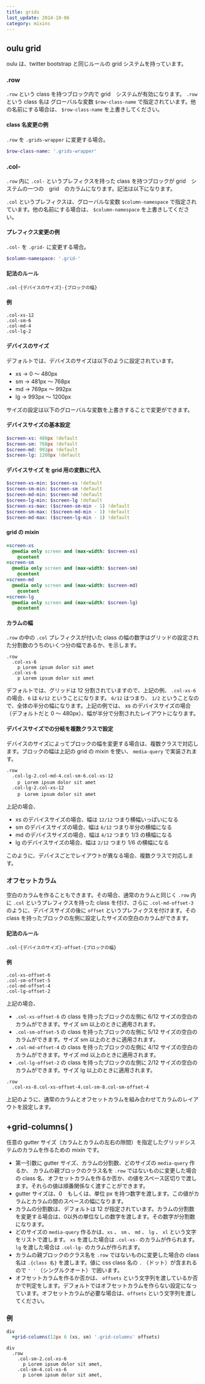 ```yaml
---
title: grids
last_update: 2014-10-06
category: mixins
---
```


## oulu grid

oulu は、twitter bootstrap と同じルールの grid システムを持っています。


### .row

`.row` という class を持つブロック内で grid　システムが有効になります。
`.row` という class 名は グローバルな変数 `$row-class-name` で指定されています。他の名前にする場合は、 `$row-class-name` を上書きしてください。

#### class 名変更の例

`.row`  を `.grids-wrapper` に変更する場合。

```sass
$row-class-name: '.grids-wrapper'
```

### .col-

`.row` 内に `.col-` というプレフィクスを持った class を持つブロックが grid　システムの一つの　grid　のカラムになります。記法は以下になります。

`.col` というプレフィクスは、グローバルな変数 `$column-namespace` で指定されています。他の名前にする場合は、 `$column-namespace` を上書きしてください。

#### プレフィクス変更の例

`.col-`  を `.grid-` に変更する場合。


```sass
$column-namespace: '.grid-'
```

#### 記法のルール

```
.col-{デバイスのサイズ}-{ブロックの幅}
```

#### 例

```
.col-xs-12
.col-sm-6
.col-md-4
.col-lg-2
```

#### デバイスのサイズ

デフォルトでは、デバイスのサイズは以下のように設定されています。

-	xs -> 0 〜 480px
-	sm -> 481px 〜 768px
-	md -> 769px 〜 992px
-	lg -> 993px 〜 1200px

サイズの設定は以下のグローバルな変数を上書きすることで変更ができます。

#### デバイスサイズの基本設定

```sass
$screen-xs: 480px !default
$screen-sm: 768px !default
$screen-md: 992px !default
$screen-lg: 1200px !default
```

#### デバイスサイズ を grid 用の変数に代入

```sass
$screen-xs-min: $screen-xs !default
$screen-sm-min: $screen-sm !default
$screen-md-min: $screen-md !default
$screen-lg-min: $screen-lg !default
$screen-xs-max: ($screen-sm-min - 1) !default
$screen-sm-max: ($screen-md-min - 1) !default
$screen-md-max: ($screen-lg-min - 1) !default
```

#### grid の mixin

```sass
=screen-xs
  @media only screen and (max-width: $screen-xs)
    @content
=screen-sm
  @media only screen and (max-width: $screen-sm)
    @content
=screen-md
  @media only screen and (max-width: $screen-md)
    @content
=screen-lg
  @media only screen and (max-width: $screen-lg)
    @content
```

#### カラムの幅

`.row` の中の `.col` プレフィクスが付いた class の幅の数字はグリッドの設定された分割数のうちのいくつ分の幅であるか、を示します。

```slim
.row
  .col-xs-6
    p Lorem ipsum dolor sit amet
  .col-xs-6
    p Lorem ipsum dolor sit amet
```

デフォルトでは、グリッドは 12 分割されていますので、上記の例、 `.col-xs-6` の場合、`6` は `6/12` ということになります。 `6/12` はつまり、 `1/2` ということなので、全体の半分の幅になります。上記の例では、 xs のデバイスサイズの場合（デフォルトだと 0 〜 480px）、幅が半分で分割されたレイアウトになります。

#### デバイスサイズでの分岐を複数クラスで設定

デバイスのサイズによってブロックの幅を変更する場合は、複数クラスで対応します。ブロックの幅は上記の grid の mixin を使い、 `media-query` で実装されます。

```slim
.row
  .col-lg-2.col-md-4.col-sm-6.col-xs-12
    p　Lorem ipsum dolor sit amet
  .col-lg-2.col-xs-12
    p　Lorem ipsum dolor sit amet
```

上記の場合、

-	xs のデバイスサイズの場合、幅は `12/12` つまり横幅いっぱいになる
-	sm のデバイスサイズの場合、幅は `6/12` つまり半分の横幅になる
-	md のデバイスサイズの場合、幅は `4/12` つまり 1/3 の横幅になる
-	lg のデバイスサイズの場合、幅は `2/12` つまり 1/6 の横幅になる

このように、デバイスごとでレイアウトが異なる場合、複数クラスで対応します。

### オフセットカラム

空白のカラムを作ることもできます。その場合、通常のカラムと同じく `.row` 内に `.col` というプレフィクスを持った class を付け、さらに `.col-md-offset-3` のように、デバイスサイズの後に `offset` というプレフィクスを付けます。その class を持ったブロックの左側に設定したサイズの空白のカラムができます。

#### 記法のルール

```slim
.col-{デバイスのサイズ}-offset-{ブロックの幅}
```

#### 例

```slim
.col-xs-offset-6
.col-sm-offset-5
.col-md-offset-4
.col-lg-offset-2
```

上記の場合、

-	`.col-xs-offset-6` の class を持ったブロックの左側に 6/12 サイズの空白のカラムができます。サイズ sm 以上のときに適用されます。
-	`.col-sm-offset-5` の class を持ったブロックの左側に 5/12 サイズの空白のカラムができます。サイズ sm 以上のときに適用されます。
-	`.col-md-offset-4` の class を持ったブロックの左側に 4/12 サイズの空白のカラムができます。サイズ md 以上のときに適用されます。
-	`.col-lg-offset-2` の class を持ったブロックの左側に 2/12 サイズの空白のカラムができます。サイズ lg 以上のときに適用されます。

```slim
.row
  .col-xs-8.col-xs-offset-4.col-sm-8.col-sm-offset-4
```

上記のように、通常のカラムとオフセットカラムを組み合わせてカラムのレイアウトを設定します。

## +grid-columns( )


任意の gutter サイズ（カラムとカラムの左右の隙間）を指定したグリッドシステムのカラムを作るための mixin です。

-	第一引数に gutter サイズ、カラムの分割数、どのサイズの `media-query` 作るか、 カラムの親ブロックのクラス名を `.row` ではないものに変更した場合の class 名、オフセットカラムを作るか否か、の値をスペース区切りで渡します。それらの値は順番関係なく渡すことができます。
  - gutter サイズは、0　もしくは、単位 px を持つ数字を渡します。この値がカラムとカラムの間のスペースの幅になります。
  - カラムの分割数は、デフォルトは 12 が指定されています。カラムの分割数を変更する場合は、0以外の単位なしの数字を渡します。その数字が分割数になります。
  - どのサイズの `media-query` 作るかは、`xs` 、 `sm` 、 `md` 、 `lg` 、 `xl` という文字をリストで渡します。 `xs` を渡した場合は `.col-xs-` のカラムが作られます。`lg` を渡した場合は `.col-lg-` のカラムが作られます。
  - カラムの親ブロックのクラス名を `.row` ではないものに変更した場合の class 名は `.{class 名}` を渡します。値に css class 名の `.` （ドット）が含まれるので `' '` （シングルクオート）で囲います。
  - オフセットカラムを作るか否かは、 `offsets` という文字列を渡しているか否かで判定をします。デフォルトではオフセットカラムを作らない設定になっています。オフセットカラムが必要な場合は、`offsets` という文字列を渡してください。

### 例

```sass
div
  +grid-columns(12px 6 (xs, sm) '.grid-columns' offsets)    
```

```slim
div
  .row
    .col-sm-2.col-xs-6
      p Lorem ipsum dolor sit amet,
    .col-sm-4.col-xs-6
      p Lorem ipsum dolor sit amet,
```
